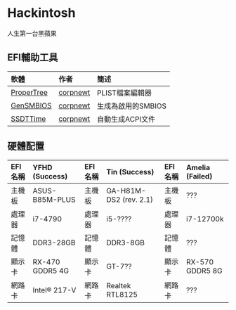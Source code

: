 # Hackintosh
人生第一台黑蘋果

## EFI輔助工具
| 軟體                                                 | 作者                                     | 簡述              |
| :--------------------------------------------------- |:----------------------------------------| :-----------------|
| [ProperTree](https://github.com/corpnewt/ProperTree) | [corpnewt](https://github.com/corpnewt) | PLIST檔案編輯器    |
| [GenSMBIOS](https://github.com/corpnewt/GenSMBIOS)   | [corpnewt](https://github.com/corpnewt) | 生成為啟用的SMBIOS |
| [SSDTTime](https://github.com/corpnewt/SSDTTime)     | [corpnewt](https://github.com/corpnewt) | 自動生成ACPI文件   |

## 硬體配置
| EFI名稱| YFHD (Success) |    EFI名稱| Tin (Success)          |     EFI名稱| Amelia (Failed) |   
| :----- |:---------------|    :----- |:----------------------|     :----- |:---------------|   
| 主機板 | ASUS-B85M-PLUS |    主機板 | GA-H81M-DS2 (rev. 2.1) |     主機板 | ???             |    
| 處理器 | i7-4790        |    處理器 | i5-????                |     處理器 | i7-12700k       |   
| 記憶體 | DDR3-28GB      |    記憶體 | DDR3-8GB               |     記憶體 | ???             |   
| 顯示卡 | RX-470 GDDR5 4G|    顯示卡 | GT-7??                 |     顯示卡 | RX-570 GDDR5 8G |   
| 網路卡 | Intel® 217-V   |    網路卡 | Realtek RTL8125        |     網路卡 | ???             |
